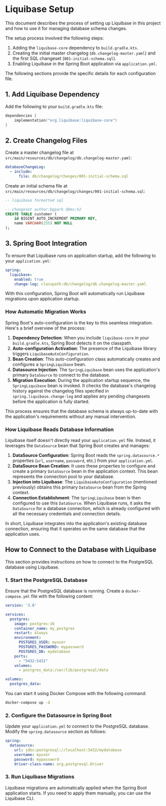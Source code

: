 # Liquibase Setup

This document describes the process of setting up Liquibase in this project and how to use it for managing database schema changes.

The setup process involved the following steps:
1.  Adding the `liquibase-core` dependency to `build.gradle.kts`.
2.  Creating the initial master changelog (`db.changelog-master.yaml`) and the first SQL changeset (`001-initial-schema.sql`).
3.  Enabling Liquibase in the Spring Boot application via `application.yml`.

The following sections provide the specific details for each configuration file.

## 1. Add Liquibase Dependency

Add the following to your `build.gradle.kts` file:

```kotlin
dependencies {
    implementation("org.liquibase:liquibase-core")
}
```

## 2. Create Changelog Files

Create a master changelog file at `src/main/resources/db/changelog/db.changelog-master.yaml`:

```yaml
databaseChangeLog:
  - include:
      file: db/changelog/changes/001-initial-schema.sql
```

Create an initial schema file at `src/main/resources/db/changelog/changes/001-initial-schema.sql`:

```sql
-- liquibase formatted sql

-- changeset author:bgpark dbms:h2
CREATE TABLE customer (
    id BIGINT AUTO_INCREMENT PRIMARY KEY,
    name VARCHAR(255) NOT NULL
);
```

## 3. Spring Boot Integration

To ensure that Liquibase runs on application startup, add the following to your `application.yml`:

```yaml
spring:
  liquibase:
    enabled: true
    change-log: classpath:db/changelog/db.changelog-master.yaml
```

With this configuration, Spring Boot will automatically run Liquibase migrations upon application startup.

### How Automatic Migration Works

Spring Boot's auto-configuration is the key to this seamless integration. Here's a brief overview of the process:

1.  **Dependency Detection**: When you include `liquibase-core` in your `build.gradle.kts`, Spring Boot detects it on the classpath.
2.  **Auto-configuration Activation**: The presence of the Liquibase library triggers `LiquibaseAutoConfiguration`.
3.  **Bean Creation**: This auto-configuration class automatically creates and configures a `SpringLiquibase` bean.
4.  **Datasource Injection**: The `SpringLiquibase` bean uses the application's primary `DataSource` to connect to the database.
5.  **Migration Execution**: During the application startup sequence, the `SpringLiquibase` bean is invoked. It checks the database's changelog history against the changelog files specified in `spring.liquibase.change-log` and applies any pending changesets before the application is fully started.

This process ensures that the database schema is always up-to-date with the application's requirements without any manual intervention.

### How Liquibase Reads Database Information

Liquibase itself doesn't directly read your `application.yml` file. Instead, it leverages the `DataSource` bean that Spring Boot creates and manages:

1.  **DataSource Configuration**: Spring Boot reads the `spring.datasource.*` properties (`url`, `username`, `password`, etc.) from your `application.yml`.
2.  **DataSource Bean Creation**: It uses these properties to configure and create a primary `DataSource` bean in the application context. This bean represents the connection pool to your database.
3.  **Injection into Liquibase**: The `LiquibaseAutoConfiguration` (mentioned previously) obtains this primary `DataSource` bean from the Spring context.
4.  **Connection Establishment**: The `SpringLiquibase` bean is then configured to use this `DataSource`. When Liquibase runs, it asks the `DataSource` for a database connection, which is already configured with all the necessary credentials and connection details.

In short, Liquibase integrates into the application's existing database connection, ensuring that it operates on the same database that the application uses.


## How to Connect to the Database with Liquibase

This section provides instructions on how to connect to the PostgreSQL database using Liquibase.

### 1. Start the PostgreSQL Database

Ensure that the PostgreSQL database is running. Create a `docker-compose.yml` file with the following content:

```yaml
version: '3.8'

services:
  postgres:
    image: postgres:16
    container_name: my_postgres
    restart: always
    environment:
      POSTGRES_USER: myuser
      POSTGRES_PASSWORD: mypassword
      POSTGRES_DB: mydatabase
    ports:
      - "5432:5432"
    volumes:
      - postgres_data:/var/lib/postgresql/data

volumes:
  postgres_data:
```

You can start it using Docker Compose with the following command:

```bash
docker-compose up -d
```

### 2. Configure the Datasource in Spring Boot

Update your `application.yml` to connect to the PostgreSQL database. Modify the `spring.datasource` section as follows:

```yaml
spring:
  datasource:
    url: jdbc:postgresql://localhost:5432/mydatabase
    username: myuser
    password: mypassword
    driver-class-name: org.postgresql.Driver
```

### 3. Run Liquibase Migrations

Liquibase migrations are automatically applied when the Spring Boot application starts. If you need to apply them manually, you can use the Liquibase CLI.
